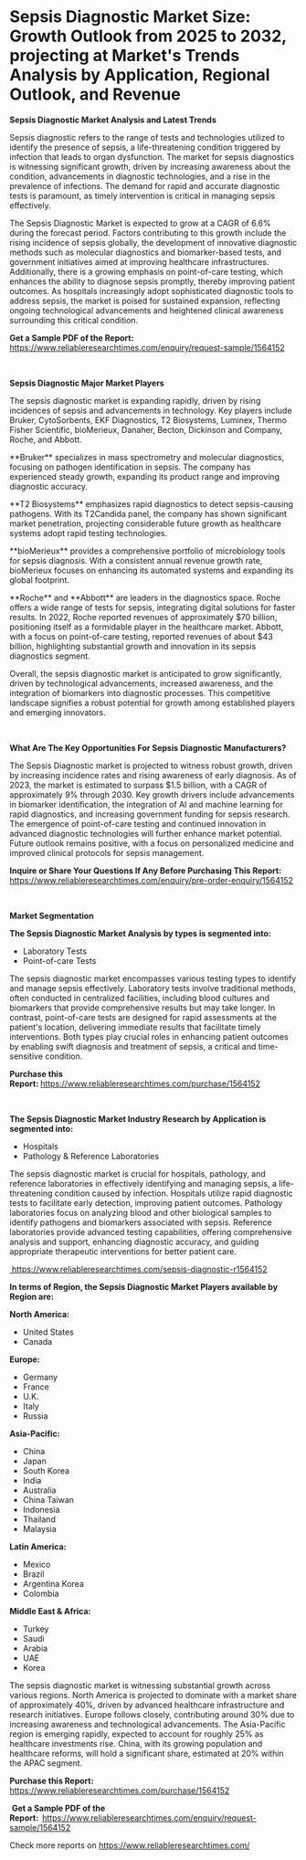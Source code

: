 <p><h1>Sepsis Diagnostic Market Size: Growth Outlook from 2025 to 2032, projecting at Market's Trends Analysis by Application, Regional Outlook, and Revenue</h1></p><p><strong>Sepsis Diagnostic Market Analysis and Latest Trends</strong></p>
<p><p>Sepsis diagnostic refers to the range of tests and technologies utilized to identify the presence of sepsis, a life-threatening condition triggered by infection that leads to organ dysfunction. The market for sepsis diagnostics is witnessing significant growth, driven by increasing awareness about the condition, advancements in diagnostic technologies, and a rise in the prevalence of infections. The demand for rapid and accurate diagnostic tests is paramount, as timely intervention is critical in managing sepsis effectively.</p><p>The Sepsis Diagnostic Market is expected to grow at a CAGR of 6.6% during the forecast period. Factors contributing to this growth include the rising incidence of sepsis globally, the development of innovative diagnostic methods such as molecular diagnostics and biomarker-based tests, and government initiatives aimed at improving healthcare infrastructures. Additionally, there is a growing emphasis on point-of-care testing, which enhances the ability to diagnose sepsis promptly, thereby improving patient outcomes. As hospitals increasingly adopt sophisticated diagnostic tools to address sepsis, the market is poised for sustained expansion, reflecting ongoing technological advancements and heightened clinical awareness surrounding this critical condition.</p></p>
<p><strong>Get a Sample PDF of the Report:&nbsp;</strong> <a href="https://www.reliableresearchtimes.com/enquiry/request-sample/1564152?utm_campaign=2204&utm_medium=2&utm_source=Github&utm_content=ia&utm_term=03032025&utm_id=sepsis-diagnostic">https://www.reliableresearchtimes.com/enquiry/request-sample/1564152</a></p>
<p>&nbsp;</p>
<p><strong>Sepsis Diagnostic Major Market Players</strong></p>
<p><p>The sepsis diagnostic market is expanding rapidly, driven by rising incidences of sepsis and advancements in technology. Key players include Bruker, CytoSorbents, EKF Diagnostics, T2 Biosystems, Luminex, Thermo Fisher Scientific, bioMerieux, Danaher, Becton, Dickinson and Company, Roche, and Abbott. </p><p>**Bruker** specializes in mass spectrometry and molecular diagnostics, focusing on pathogen identification in sepsis. The company has experienced steady growth, expanding its product range and improving diagnostic accuracy.</p><p>**T2 Biosystems** emphasizes rapid diagnostics to detect sepsis-causing pathogens. With its T2Candida panel, the company has shown significant market penetration, projecting considerable future growth as healthcare systems adopt rapid testing technologies.</p><p>**bioMerieux** provides a comprehensive portfolio of microbiology tools for sepsis diagnosis. With a consistent annual revenue growth rate, bioMerieux focuses on enhancing its automated systems and expanding its global footprint. </p><p>**Roche** and **Abbott** are leaders in the diagnostics space. Roche offers a wide range of tests for sepsis, integrating digital solutions for faster results. In 2022, Roche reported revenues of approximately $70 billion, positioning itself as a formidable player in the healthcare market. Abbott, with a focus on point-of-care testing, reported revenues of about $43 billion, highlighting substantial growth and innovation in its sepsis diagnostics segment.</p><p>Overall, the sepsis diagnostic market is anticipated to grow significantly, driven by technological advancements, increased awareness, and the integration of biomarkers into diagnostic processes. This competitive landscape signifies a robust potential for growth among established players and emerging innovators.</p></p>
<p>&nbsp;</p>
<p><strong>What Are The Key Opportunities For Sepsis Diagnostic Manufacturers?</strong></p>
<p><p>The Sepsis Diagnostic market is projected to witness robust growth, driven by increasing incidence rates and rising awareness of early diagnosis. As of 2023, the market is estimated to surpass $1.5 billion, with a CAGR of approximately 9% through 2030. Key growth drivers include advancements in biomarker identification, the integration of AI and machine learning for rapid diagnostics, and increasing government funding for sepsis research. The emergence of point-of-care testing and continued innovation in advanced diagnostic technologies will further enhance market potential. Future outlook remains positive, with a focus on personalized medicine and improved clinical protocols for sepsis management.</p></p>
<p><strong>Inquire or Share Your Questions If Any Before Purchasing This Report:</strong> <a href="https://www.reliableresearchtimes.com/enquiry/pre-order-enquiry/1564152?utm_campaign=2204&utm_medium=2&utm_source=Github&utm_content=ia&utm_term=03032025&utm_id=sepsis-diagnostic">https://www.reliableresearchtimes.com/enquiry/pre-order-enquiry/1564152</a></p>
<p>&nbsp;</p>
<p><strong>Market Segmentation</strong></p>
<p><strong>The Sepsis Diagnostic Market Analysis by types is segmented into:</strong></p>
<p><ul><li>Laboratory Tests</li><li>Point-of-care Tests</li></ul></p>
<p><p>The sepsis diagnostic market encompasses various testing types to identify and manage sepsis effectively. Laboratory tests involve traditional methods, often conducted in centralized facilities, including blood cultures and biomarkers that provide comprehensive results but may take longer. In contrast, point-of-care tests are designed for rapid assessments at the patient's location, delivering immediate results that facilitate timely interventions. Both types play crucial roles in enhancing patient outcomes by enabling swift diagnosis and treatment of sepsis, a critical and time-sensitive condition.</p></p>
<p><strong>Purchase this Report:&nbsp;</strong><a href="https://www.reliableresearchtimes.com/purchase/1564152?utm_campaign=2204&utm_medium=2&utm_source=Github&utm_content=ia&utm_term=03032025&utm_id=sepsis-diagnostic">https://www.reliableresearchtimes.com/purchase/1564152</a></p>
<p>&nbsp;</p>
<p><strong>The Sepsis Diagnostic Market Industry Research by Application is segmented into:</strong></p>
<p><ul><li>Hospitals</li><li>Pathology & Reference Laboratories</li></ul></p>
<p><p>The sepsis diagnostic market is crucial for hospitals, pathology, and reference laboratories in effectively identifying and managing sepsis, a life-threatening condition caused by infection. Hospitals utilize rapid diagnostic tests to facilitate early detection, improving patient outcomes. Pathology laboratories focus on analyzing blood and other biological samples to identify pathogens and biomarkers associated with sepsis. Reference laboratories provide advanced testing capabilities, offering comprehensive analysis and support, enhancing diagnostic accuracy, and guiding appropriate therapeutic interventions for better patient care.</p></p>
<p><a href="https://www.reliableresearchtimes.com/sepsis-diagnostic-r1564152?utm_campaign=2204&utm_medium=2&utm_source=Github&utm_content=ia&utm_term=03032025&utm_id=sepsis-diagnostic">&nbsp;https://www.reliableresearchtimes.com/sepsis-diagnostic-r1564152</a></p>
<p><strong>In terms of Region, the Sepsis Diagnostic Market Players available by Region are:</strong></p>
<p>
    <p> <strong> North America: </strong>
        <ul>
            <li>United States</li>
            <li>Canada</li>
        </ul>
        </p> 
    <p> <strong> Europe: </strong>
        <ul>
            <li>Germany</li>
            <li>France</li>
            <li>U.K.</li>
            <li>Italy</li>
            <li>Russia</li>
        </ul>
        </p> 
    <p> <strong> Asia-Pacific: </strong>
        <ul>
            <li>China</li>
            <li>Japan</li>
            <li>South Korea</li>
            <li>India</li>
            <li>Australia</li>
            <li>China Taiwan</li>
            <li>Indonesia</li>
            <li>Thailand</li>
            <li>Malaysia</li>
        </ul>
        </p> 
    <p> <strong> Latin America: </strong>
        <ul>
            <li>Mexico</li>
            <li>Brazil</li>
            <li>Argentina Korea</li>
            <li>Colombia</li>
        </ul>
        </p> 
    <p> <strong> Middle East & Africa: </strong>
        <ul>
            <li>Turkey</li>
            <li>Saudi</li>
            <li>Arabia</li>
            <li>UAE</li>
            <li>Korea</li>
        </ul>
    </p>
    </p>
<p><p>The sepsis diagnostic market is witnessing substantial growth across various regions. North America is projected to dominate with a market share of approximately 40%, driven by advanced healthcare infrastructure and research initiatives. Europe follows closely, contributing around 30% due to increasing awareness and technological advancements. The Asia-Pacific region is emerging rapidly, expected to account for roughly 25% as healthcare investments rise. China, with its growing population and healthcare reforms, will hold a significant share, estimated at 20% within the APAC segment.</p></p>
<p><strong>Purchase this Report: </strong><a href="https://www.reliableresearchtimes.com/purchase/1564152?utm_campaign=2204&utm_medium=2&utm_source=Github&utm_content=ia&utm_term=03032025&utm_id=sepsis-diagnostic">https://www.reliableresearchtimes.com/purchase/1564152</a></p>
<p>&nbsp;<strong>Get a Sample PDF of the Report:&nbsp;&nbsp;</strong><a href="https://www.reliableresearchtimes.com/enquiry/request-sample/1564152?utm_campaign=2204&utm_medium=2&utm_source=Github&utm_content=ia&utm_term=03032025&utm_id=sepsis-diagnostic">https://www.reliableresearchtimes.com/enquiry/request-sample/1564152</a></p>
<p><strong></strong></p>
<p>Check more reports on <a href="https://www.reliableresearchtimes.com/?utm_campaign=2204&utm_medium=2&utm_source=Github&utm_content=ia&utm_term=03032025&utm_id=sepsis-diagnostic">https://www.reliableresearchtimes.com/</a></p>
